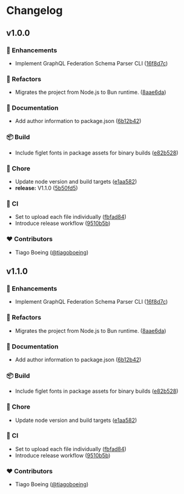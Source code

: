 # Changelog


## v1.0.0


### 🚀 Enhancements

- Implement GraphQL Federation Schema Parser CLI ([16f8d7c](https://github.com/tiagoboeing/graphql-federation-schema-parser/commit/16f8d7c))

### 💅 Refactors

- Migrates the project from Node.js to Bun runtime. ([8aae6da](https://github.com/tiagoboeing/graphql-federation-schema-parser/commit/8aae6da))

### 📖 Documentation

- Add author information to package.json ([6b12b42](https://github.com/tiagoboeing/graphql-federation-schema-parser/commit/6b12b42))

### 📦 Build

- Include figlet fonts in package assets for binary builds ([e82b528](https://github.com/tiagoboeing/graphql-federation-schema-parser/commit/e82b528))

### 🏡 Chore

- Update node version and build targets ([e1aa582](https://github.com/tiagoboeing/graphql-federation-schema-parser/commit/e1aa582))
- **release:** V1.1.0 ([5b50fd5](https://github.com/tiagoboeing/graphql-federation-schema-parser/commit/5b50fd5))

### 🤖 CI

- Set to upload each file individually ([fbfad84](https://github.com/tiagoboeing/graphql-federation-schema-parser/commit/fbfad84))
- Introduce release workflow ([9510b5b](https://github.com/tiagoboeing/graphql-federation-schema-parser/commit/9510b5b))

### ❤️ Contributors

- Tiago Boeing ([@tiagoboeing](https://github.com/tiagoboeing))

## v1.1.0


### 🚀 Enhancements

- Implement GraphQL Federation Schema Parser CLI ([16f8d7c](https://github.com/tiagoboeing/graphql-federation-schema-parser/commit/16f8d7c))

### 💅 Refactors

- Migrates the project from Node.js to Bun runtime. ([8aae6da](https://github.com/tiagoboeing/graphql-federation-schema-parser/commit/8aae6da))

### 📖 Documentation

- Add author information to package.json ([6b12b42](https://github.com/tiagoboeing/graphql-federation-schema-parser/commit/6b12b42))

### 📦 Build

- Include figlet fonts in package assets for binary builds ([e82b528](https://github.com/tiagoboeing/graphql-federation-schema-parser/commit/e82b528))

### 🏡 Chore

- Update node version and build targets ([e1aa582](https://github.com/tiagoboeing/graphql-federation-schema-parser/commit/e1aa582))

### 🤖 CI

- Set to upload each file individually ([fbfad84](https://github.com/tiagoboeing/graphql-federation-schema-parser/commit/fbfad84))
- Introduce release workflow ([9510b5b](https://github.com/tiagoboeing/graphql-federation-schema-parser/commit/9510b5b))

### ❤️ Contributors

- Tiago Boeing ([@tiagoboeing](https://github.com/tiagoboeing))

